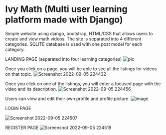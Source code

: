 # Ivy Math (Multi user learning platform made with Django)

Simple website using django, bootstrap, HTML/CSS that allows users to create and view math videos. 
The site is separated into 4 different categories. SQLITE database is used with one post model for each category.



LANDING PAGE (separated into four learning categories)
![pic](https://user-images.githubusercontent.com/73012906/188535914-d20828d2-7409-4560-9bc6-d971c280e52c.png)


Once you click on a page, you will be able to see all the listings for videos on that topic.
![Screenshot 2022-09-05 224432](https://user-images.githubusercontent.com/73012906/188536347-3b89867c-58fe-429a-aca8-5d2e8ba401d9.png)


Once you click on one of the listings, you will enter a focused page with the video and its description.
![Screenshot 2022-09-05 224456](https://user-images.githubusercontent.com/73012906/188536404-ad9f6952-e291-4dba-8a3c-696c4dce2a94.png)


Users can view and edit their own profile and profile picture.
![image](https://user-images.githubusercontent.com/73012906/188536885-fedca2b2-8a87-4e38-8ee8-6ae4412cd387.png)


LOGIN PAGE

![Screenshot 2022-09-05 224507](https://user-images.githubusercontent.com/73012906/188536555-176fb374-edcd-4eb7-84de-f8a8855b7180.png)


REGISTER PAGE
![Screenshot 2022-09-05 224519](https://user-images.githubusercontent.com/73012906/188536565-d49b7d77-1daa-4bbb-9e23-5acfa074c061.png)
